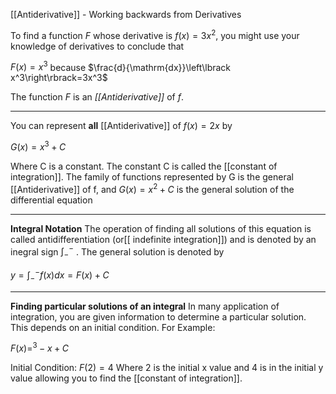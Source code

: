 [[Antiderivative]] - Working backwards from Derivatives

To find a function *F* whose derivative is $f\left(x\right)=3x^2$, you might use your knowledge of derivatives to conclude that

$F\left(x\right)=x^3$ because $\frac{d}{\mathrm{dx}}\left\lbrack x^3\right\rbrack=3x^3$

The function *F* is an *[[Antiderivative]]* of *f*.

------
You can represent **all** [[Antiderivative]] of $f\left(x\right)=2x$ by

$G\left(x\right)=x^3+C$

Where C is a constant. The constant C is called the [[constant of integration]]. The family of functions represented by G is the general [[Antiderivative]] of f, and $G\left(x\right)=x^2+C$ is the general solution of the differential equation

------
**Integral Notation**
The operation of finding all solutions of this equation is called antidifferentiation (or[[ indefinite integration]]) and is denoted by an inegral sign $\int_{-}^{-}$ . The general solution is denoted by

$y=\int_{-}^{-}f\left(x\right){d} x=F\left(x\right)+C$

------
**Finding particular solutions of an integral**
In many application of integration, you are given information to determine a particular solution. This depends on an initial condition. For Example:

$F\left(x\right)=^3-x+C$

Initial Condition: $F\left(2\right)=4$
Where 2 is the initial x value and 4 is in the initial y value allowing you to find the [[constant of integration]].